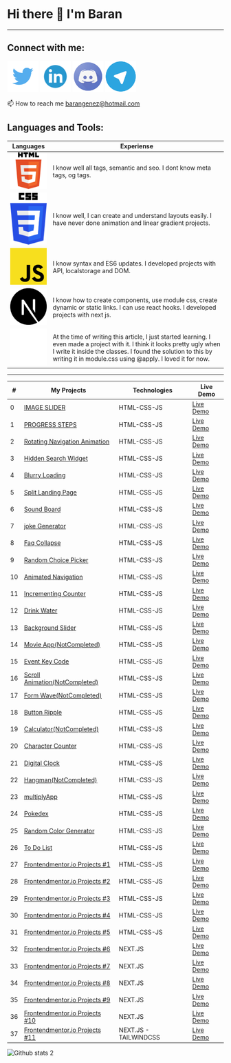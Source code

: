 #                                                                  Hi there 👋 I'm Baran
---

Connect with me: 
---
[<img src="twitter.png" width="72px">](https://twitter.com/BaranGenez) 
[<img src="linkedin.png" width="72px">](https://www.linkedin.com/in/baran-genez-ba759419a/) 
[<img src="discord.png" width="72px">](https://discord.gg/uWy2RguGEK) 
[<img src="telegram.png" width="72px">](http://t.me/Clophy)

📫 How to reach me barangenez@hotmail.com


## Languages and Tools:

| Languages | Experiense |
|--|--|
| <img src="html5.png" width="120px">      | I know well all tags, semantic and seo. I dont know meta tags, og tags. |  
| <img src="css3.png" width="120px">       | I know well, I can create and understand layouts easily. I have never done animation and linear gradient projects. |  
| <img src="javascript.png" width="120px"> | I know syntax and ES6 updates. I developed projects with API, localstorage and DOM. |  
| <img src="next-js.svg" width="120px">    | I know how to create components, use module css, create dynamic or static links. I can use react hooks. I developed projects with next js.  |  
| <img src="tailwind.png" width="120px">   | At the time of writing this article, I just started learning. I even made a project with it. I think it looks pretty ugly when I write it inside the classes. I found the solution to this by writing it in module.css using @apply. I loved it for now.  |  
---
| # | My Projects | Technologies | Live Demo | 
|--|--|--|--|
| 0 | [IMAGE SLIDER](https://github.com/Clophy/Front-End-Learning/tree/master/50days50project/day1) | HTML-CSS-JS | [Live Demo](https://clophy.github.io/Front-End-Learning/50days50project/day1/) |
| 1 | [PROGRESS STEPS](https://github.com/Clophy/Front-End-Learning/tree/master/50days50project/day2) | HTML-CSS-JS | [Live Demo](https://clophy.github.io/Front-End-Learning/50days50project/day2/) |[
| 2 | [Rotating Navigation Animation]() | HTML-CSS-JS | [Live Demo](https://clophy.github.io/Front-End-Learning/50days50project/day3/) |
| 3 | [Hidden Search Widget]() | HTML-CSS-JS | [Live Demo](https://clophy.github.io/Front-End-Learning/50days50project/day4/) |
| 4 | [Blurry Loading]() | HTML-CSS-JS | [Live Demo](https://clophy.github.io/Front-End-Learning/50days50project/day5/) |
| 5 | [Split Landing Page]() | HTML-CSS-JS | [Live Demo](https://clophy.github.io/Front-End-Learning/50days50project/day7/) |
| 6 | [Sound Board]() | HTML-CSS-JS | [Live Demo](https://clophy.github.io/Front-End-Learning/50days50project/day9/) |
| 7 | [joke Generator]() | HTML-CSS-JS | [Live Demo](https://clophy.github.io/Front-End-Learning/50days50project/day10/) |
| 8 | [Faq Collapse]() | HTML-CSS-JS | [Live Demo](https://clophy.github.io/Front-End-Learning/50days50project/day12/) |
| 9 | [Random Choice Picker]() | HTML-CSS-JS | [Live Demo](https://clophy.github.io/Front-End-Learning/50days50project/day13/) |
| 10 | [Animated Navigation]() | HTML-CSS-JS | [Live Demo](https://clophy.github.io/Front-End-Learning/50days50project/day14/) |
| 11 | [Incrementing Counter]() | HTML-CSS-JS | [Live Demo](https://clophy.github.io/Front-End-Learning/50days50project/day15/) |
| 12 | [Drink Water]() | HTML-CSS-JS | [Live Demo](https://clophy.github.io/Front-End-Learning/50days50project/day16/) |
| 13 | [Background Slider]() | HTML-CSS-JS | [Live Demo](https://clophy.github.io/Front-End-Learning/50days50project/day18/) |
| 14 | [Movie App(NotCompleted)]() | HTML-CSS-JS | [Live Demo](https://clophy.github.io/Front-End-Learning/50days50project/day17-almost-done/) |
| 15 | [Event Key Code]() | HTML-CSS-JS | [Live Demo](https://clophy.github.io/Front-End-Learning/50days50project/day11-not-completed/) |
| 16 | [Scroll Animation(NotCompleted)]() | HTML-CSS-JS | [Live Demo](https://clophy.github.io/Front-End-Learning/50days50project/day6-not-completed/) |
| 17 | [Form Wave(NotCompleted)]() | HTML-CSS-JS | [Live Demo](https://clophy.github.io/Front-End-Learning/50days50project/day8-couldnt/) |
| 18 | [Button Ripple]() | HTML-CSS-JS | [Live Demo](https://clophy.github.io/Front-End-Learning/buttonRipple) |
| 19 | [Calculator(NotCompleted)]() | HTML-CSS-JS | [Live Demo](https://clophy.github.io/Front-End-Learning/calculator/) |
| 20 | [Character Counter]() | HTML-CSS-JS | [Live Demo](https://clophy.github.io/Front-End-Learning/charLength/) |
| 21 | [Digital Clock]() | HTML-CSS-JS | [Live Demo](https://clophy.github.io/Front-End-Learning/digitalClock/) |
| 22 | [Hangman(NotCompleted)]() | HTML-CSS-JS | [Live Demo](https://clophy.github.io/Front-End-Learning/hangman/) |
| 23 | [multiplyApp]() | HTML-CSS-JS | [Live Demo](https://clophy.github.io/Front-End-Learning/multiplyApp/) |
| 24 | [Pokedex]() | HTML-CSS-JS | [Live Demo](https://clophy.github.io/Front-End-Learning/pokedex/) |
| 25 | [Random Color Generator]() | HTML-CSS-JS | [Live Demo](https://clophy.github.io/Front-End-Learning/randomColorGenerator/) |
| 26 | [To Do List]() | HTML-CSS-JS | [Live Demo](https://clophy.github.io/Front-End-Learning/toDoList/) |
| 27 | [Frontendmentor.io Projects #1]() | HTML-CSS-JS | [Live Demo](https://clophy.github.io/Front-End-Learning/interactive-card-details-form-main/) |
| 28 | [Frontendmentor.io Projects #2]() | HTML-CSS-JS | [Live Demo](https://clophy.github.io/Front-End-Learning/interactive-rating-component-main/#) |
| 29 | [Frontendmentor.io Projects #3]() | HTML-CSS-JS | [Live Demo](https://clophy.github.io/Front-End-Learning/intro-component-with-signup-form-master/) |
| 30 | [Frontendmentor.io Projects #4]() | HTML-CSS-JS | [Live Demo](https://clophy.github.io/Front-End-Learning/productPreview/) |
| 31 | [Frontendmentor.io Projects #5]() | HTML-CSS-JS | [Live Demo](https://clophy.github.io/Front-End-Learning/qr-code-component-main/) |
| 32 | [Frontendmentor.io Projects #6]() | NEXT.JS | [Live Demo](https://front-end-mentor-delta.vercel.app/) |
| 33 | [Frontendmentor.io Projects #7]() | NEXT.JS | [Live Demo](https://expenses-chart-xi.vercel.app/) |
| 34 | [Frontendmentor.io Projects #8]() | NEXT.JS | [Live Demo](https://tip-calculator-navy-nine.vercel.app/) |
| 35 | [Frontendmentor.io Projects #9]() | NEXT.JS | [Live Demo](https://front-end-mentor2-eight.vercel.app/) |
| 36 | [Frontendmentor.io Projects #10]() | NEXT.JS | [Live Demo](https://product-page-steel.vercel.app/) |
| 37 | [Frontendmentor.io Projects #11]() | NEXT.JS - TAILWINDCSS | [Live Demo](https://sunnyside-chi-vert.vercel.app/) |







![Github stats 2](https://github-readme-stats.vercel.app/api?username=clophy&show_icons=true&theme=radical)
